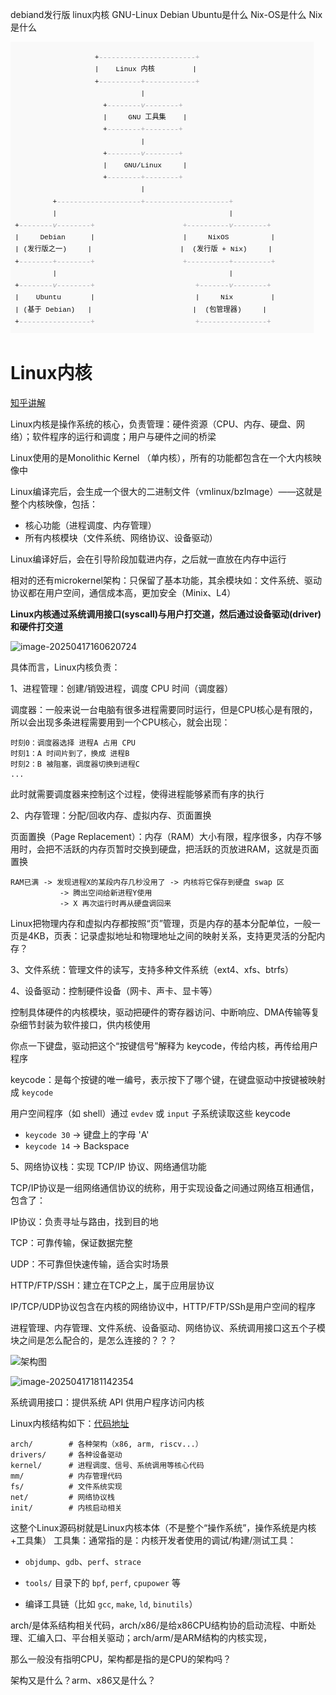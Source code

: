 debiand发行版 linux内核 GNU-Linux Debian Ubuntu是什么 Nix-OS是什么 Nix是什么

![image-20250416152626727](https://raw.githubusercontent.com/upsetgrass/typora_pic_bed/main/image-20250416152626727.png)

# Linux内核

[知乎讲解](https://zhuanlan.zhihu.com/p/250522837)

Linux内核是操作系统的核心，负责管理：硬件资源（CPU、内存、硬盘、网络）；软件程序的运行和调度；用户与硬件之间的桥梁

Linux使用的是Monolithic Kernel （单内核），所有的功能都包含在一个大内核映像中

Linux编译完后，会生成一个很大的二进制文件（vmlinux/bzImage）——这就是整个内核映像，包括：

- 核心功能（进程调度、内存管理）
- 所有内核模块（文件系统、网络协议、设备驱动）

Linux编译好后，会在引导阶段加载进内存，之后就一直放在内存中运行



相对的还有microkernel架构：只保留了基本功能，其余模块如：文件系统、驱动协议都在用户空间，通信成本高，更加安全（Minix、L4）



**Linux内核通过系统调用接口(syscall)与用户打交道，然后通过设备驱动(driver)和硬件打交道**

![image-20250417160620724](../pic_to_typora/image-20250417160620724.png)

具体而言，Linux内核负责：

1、进程管理：创建/销毁进程，调度 CPU 时间（调度器）

调度器：一般来说一台电脑有很多进程需要同时运行，但是CPU核心是有限的，所以会出现多条进程需要用到一个CPU核心，就会出现：

```
时刻0：调度器选择 进程A 占用 CPU
时刻1：A 时间片到了，换成 进程B
时刻2：B 被阻塞，调度器切换到进程C
...
```

此时就需要调度器来控制这个过程，使得进程能够紧而有序的执行



2、内存管理：分配/回收内存、虚拟内存、页面置换

页面置换（Page Replacement）：内存（RAM）大小有限，程序很多，内存不够用时，会把不活跃的内存页暂时交换到硬盘，把活跃的页放进RAM，这就是页面置换

```
RAM已满 -> 发现进程X的某段内存几秒没用了 -> 内核将它保存到硬盘 swap 区
           -> 腾出空间给新进程Y使用
           -> X 再次运行时再从硬盘调回来
```

Linux把物理内存和虚拟内存都按照“页”管理，页是内存的基本分配单位，一般一页是4KB，页表：记录虚拟地址和物理地址之间的映射关系，支持更灵活的分配内存？



3、文件系统：管理文件的读写，支持多种文件系统（ext4、xfs、btrfs）



4、设备驱动：控制硬件设备（网卡、声卡、显卡等）

控制具体硬件的内核模块，驱动把硬件的寄存器访问、中断响应、DMA传输等复杂细节封装为软件接口，供内核使用

你点一下键盘，驱动把这个“按键信号”解释为 keycode，传给内核，再传给用户程序

keycode：是每个按键的唯一编号，表示按下了哪个键，在键盘驱动中按键被映射成 `keycode`

用户空间程序（如 shell）通过 `evdev` 或 `input` 子系统读取这些 keycode

- `keycode 30` → 键盘上的字母 'A'
- `keycode 14` → Backspace





5、网络协议栈：实现 TCP/IP 协议、网络通信功能

TCP/IP协议是一组网络通信协议的统称，用于实现设备之间通过网络互相通信，包含了：

IP协议：负责寻址与路由，找到目的地

TCP：可靠传输，保证数据完整

UDP：不可靠但快速传输，适合实时场景

HTTP/FTP/SSH：建立在TCP之上，属于应用层协议

IP/TCP/UDP协议包含在内核的网络协议中，HTTP/FTP/SSh是用户空间的程序





进程管理、内存管理、文件系统、设备驱动、网络协议、系统调用接口这五个子模块之间是怎么配合的，是怎么连接的？？？

![架构图](/home/happy_grass/download/11c2ad6ee7bb30c5c9b8ee712afa911d.png)

![image-20250417181142354](../pic_to_typora/image-20250417181142354.png)



系统调用接口：提供系统 API 供用户程序访问内核

Linux内核结构如下：[代码地址](https://github.com/torvalds/linux)

```shell
arch/        # 各种架构（x86, arm, riscv...）
drivers/     # 各种设备驱动
kernel/      # 进程调度、信号、系统调用等核心代码
mm/          # 内存管理代码
fs/          # 文件系统实现
net/         # 网络协议栈
init/        # 内核启动相关
```



这整个Linux源码树就是Linux内核本体（不是整个“操作系统”，操作系统是内核+工具集）
工具集：通常指的是：内核开发者使用的调试/构建/测试工具：

-  `objdump`、`gdb`、`perf`、`strace`
-  `tools/` 目录下的 `bpf`, `perf`, `cpupower` 等

- 编译工具链（比如 `gcc`, `make`, `ld`, `binutils`）



arch/是体系结构相关代码，arch/x86/是给x86CPU结构协的启动流程、中断处理、汇编入口、平台相关驱动；arch/arm/是ARM结构的内核实现，



那么一般没有指明CPU，架构都是指的是CPU的架构吗？

架构又是什么？arm、x86又是什么？